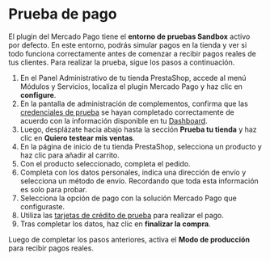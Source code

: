 # Prueba de pago
 
El plugin del Mercado Pago tiene el **entorno de pruebas Sandbox** activo por defecto. En este entorno, podrás simular pagos en la tienda y ver si todo funciona correctamente antes de comenzar a recibir pagos reales de tus clientes. Para realizar la prueba, sigue los pasos a continuación.
 
1. En el Panel Administrativo de tu tienda PrestaShop, accede al menú Módulos y Servicios, localiza el plugin Mercado Pago y haz clic en **configure**.
2. En la pantalla de administración de complementos, confirma que las [credenciales de prueba](https://www.mercadopago[FAKER][URL][DOMAIN]/developers/es/guides/credentials/credentials) se hayan completado correctamente de acuerdo con la información disponible en tu [Dashboard](https://www.mercadopago[FAKER][URL][DOMAIN]/developers/es/guides/additional-content/dashboard/introduction).
3. Luego, desplázate hacia abajo hasta la sección **Prueba tu tienda** y haz clic en **Quiero testear mis ventas**.
4. En la página de inicio de tu tienda PrestaShop, selecciona un producto y haz clic para añadir al carrito.
5. Con el producto seleccionado, completa el pedido.
6. Completa con los datos personales, indica una dirección de envío y selecciona un método de envío. Recordando que toda esta información es solo para probar.
7. Selecciona la opción de pago con la solución Mercado Pago que configuraste.
8. Utiliza las [tarjetas de crédito de prueba](/developers/es/guides/additional-content/testing/test-cards) para realizar el pago.
9. Tras completar los datos, haz clic en **finalizar la compra**.
 
Luego de completar los pasos anteriores, activa el **Modo de producción** para recibir pagos reales.
 
